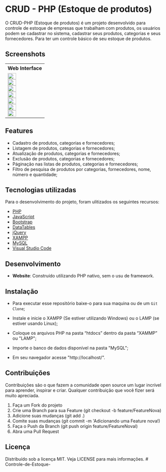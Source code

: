 # CRUD - PHP (Estoque de produtos)

O CRUD-PHP (Estoque de produtos) é um projeto desenvolvido para controle de estoque de empresas que trabalham com produtos, os usuários podem se cadastrar no sistema, cadastrar seus produtos, categorias e seus fornecedores. Para ter um controle básico de seu estoque de produtos.



## Screenshots


<table>
	<tr>
		<th width="100%">
			Web Interface<br>
		</th>
	</tr>
	<tr>
		<td width="50%">
			<img width="49.5%" src="">	<img width="49.5%" src="">
			<br>
			<img width="49.5%" src=""> <img width="49.5%" src="">
			<br>
			<img width="49.5%" src=""> <img width="49.5%" src="">
			<br>
			<img width="49.5%" src="">
			<br>
		</td>
	</tr>
</table>

<table>
  
## Features

- Cadastro de produtos, categorias e fornecedores;
- Listagem de produtos, categorias e fornecedores;
- Atualização de produtos, categorias e fornecedores;
- Exclusão de produtos, categorias e fornecedores;
- Páginação nas listas de produtos, categorias e fornecedores;
- Filtro de pesquisa de produtos por categorias, fornecedores, nome, número e quantidade;


## Tecnologias utilizadas
Para o desenvolvimento do projeto, foram ulitizados os seguintes recursos:
* [PHP](https://www.php.net/)
* [JavaScript](https://www.javascript.com/)
* [Bootstrap](https://getbootstrap.com/)
* [DataTables](https://datatables.net/)
* [jQuery](https://jquery.com/)
* [XAMPP](https://www.apachefriends.org/pt_br/index.html)
* [MySQL](https://www.mysql.com/)
* [Visual Studio Code](https://code.visualstudio.com/download)

## Desenvolvimento

* **Website**: Construído utilizando PHP nativo, sem o usu de framework.

## Instalação

* Para executar esse repositório baixe-o para sua maquina ou de um `Git Clone`;

* Instale e inicie o XAMPP (Se estiver utilizando Windows) ou o LAMP (se estiver usando Linux);

* Coloque os arquivos PHP na pasta “htdocs” dentro da pasta “XAMMP” ou "LAMP";

* Importe o banco de dados disponível na pasta "MySQL";

* Em seu navegador acesse "http://localhost/".

## Contribuições

Contribuições são o que fazem a comunidade open source um lugar incrível para aprender, inspirar e criar. Qualquer contribuição que você fizer será muito apreciada.

1. Faça um Fork do projeto
2. Crie uma Branch para sua Feature (git checkout -b feature/FeatureNova)
3. Adicione suas mudanças (git add .)
4. Comite suas mudanças (git commit -m 'Adicionando uma Feature nova!)
5. Faça o Push da Branch (git push origin feature/FeatureNoval)
6. Abra uma Pull Request

## Licença
Distribuído sob a licença MIT. Veja LICENSE para mais informações.
#   C o n t r o l e - d e - E s t o q u e - 
 
 